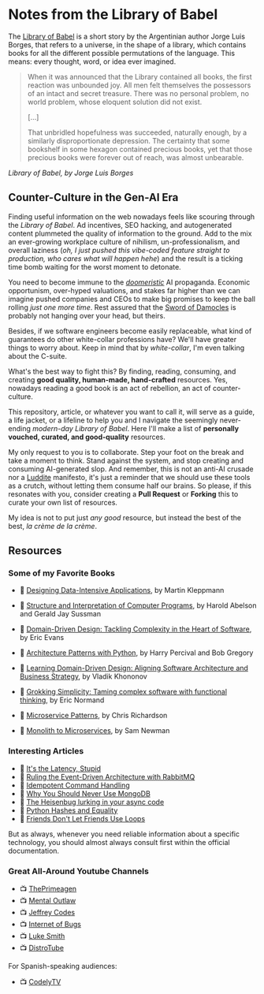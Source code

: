 # Notes from the Library of Babel

The [Library of Babel](https://sites.evergreen.edu/politicalshakespeares/wp-content/uploads/sites/226/2015/12/Borges-The-Library-of-Babel.pdf) is a short story by the Argentinian author Jorge Luis Borges, that refers to a universe, in the shape of a library, which contains books for all the different possible permutations of the language. This means: every thought, word, or idea ever imagined.

> When it was announced that the Library contained all books, the first
> reaction was unbounded joy. All men felt themselves the possessors of an
> intact and secret treasure. There was no personal problem, no world problem,
> whose eloquent solution did not exist.
>
> [...]
>
> That unbridled hopefulness was succeeded, naturally enough, by a
> similarly disproportionate depression. The certainty that some bookshelf in
> some hexagon contained precious books, yet that those precious books
> were forever out of reach, was almost unbearable.

_Library of Babel, by Jorge Luis Borges_

## Counter-Culture in the Gen-AI Era

Finding useful information on the web nowadays feels like scouring through the _Library of Babel_.
Ad incentives, SEO hacking, and autogenerated content plummeted the quality of information to the ground.
Add to the mix an ever-growing workplace culture of nihilism, un-professionalism, and overall laziness (_oh, I just pushed this vibe-coded feature straight to production, who cares what will happen hehe_) and the result is a ticking time bomb waiting for the worst moment to detonate.

You need to become immune to the [_doomeristic_](https://en.wikipedia.org/wiki/Doomer) AI propaganda. Economic opportunism, over-hyped valuations, and stakes far higher than we can imagine pushed companies and CEOs to make big promises to keep the ball rolling _just one more time_. Rest assured that the [Sword of Damocles](https://en.wikipedia.org/wiki/Damocles) is probably not hanging over your head, but theirs.

Besides, if we software engineers become easily replaceable, what kind of guarantees do other white-collar professions have? We'll have greater things to worry about. Keep in mind that by _white-collar_, I'm even talking about the C-suite.

What's the best way to fight this? By finding, reading, consuming, and creating **good quality, human-made, hand-crafted** resources. Yes, nowadays reading a good book is an act of rebellion, an act of counter-culture.

This repository, article, or whatever you want to call it, will serve as a guide, a life jacket, or a lifeline to help you and I navigate the seemingly never-ending _modern-day Library of Babel_. Here I'll make a list of **personally vouched, curated, and good-quality** resources.

My only request to you is to collaborate. Step your foot on the break and take a moment to think. Stand against the system, and stop creating and consuming AI-generated slop. And remember, this is not an anti-AI crusade nor a [Luddite](https://en.wikipedia.org/wiki/Luddite) manifesto, it's just a reminder that we should use these tools as a crutch, without letting them consume half our brains. So please, if this resonates with you, consider creating a **Pull Request** or **Forking** this to curate your own list of resources.

My idea is not to put just _any good_ resource, but instead the best of the best, _la crème de la crème_.

## Resources

### Some of my Favorite Books

- 📘 [Designing Data-Intensive Applications](https://www.goodreads.com/book/show/23463279-designing-data-intensive-applications), by Martin Kleppmann

- 📘 [Structure and Interpretation of Computer Programs](https://www.goodreads.com/book/show/43713.Structure_and_Interpretation_of_Computer_Programs), by Harold Abelson and Gerald Jay Sussman

- 📘 [Domain-Driven Design: Tackling Complexity in the Heart of Software](https://www.goodreads.com/book/show/179133.Domain_Driven_Design), by Eric Evans

- 📘 [Architecture Patterns with Python](https://www.goodreads.com/book/show/50083115-architecture-patterns-with-python), by Harry Percival and Bob Gregory

- 📘 [Learning Domain-Driven Design: Aligning Software Architecture and Business Strategy](https://www.goodreads.com/book/show/57573212-learning-domain-driven-design), by Vladik Khononov

- 📘 [Grokking Simplicity: Taming complex software with functional thinking](https://www.goodreads.com/book/show/52257623-grokking-simplicity), by Eric Normand

- 📘 [Microservice Patterns](https://www.goodreads.com/book/show/34372564-microservice-patterns), by Chris Richardson

- 📘 [Monolith to Microservices](https://www.goodreads.com/book/show/44144499-monolith-to-microservices), by Sam Newman

### Interesting Articles

- 📝 [It's the Latency, Stupid](http://www.stuartcheshire.org/rants/latency.html)
- 📝 [Ruling the Event-Driven Architecture with RabbitMQ](https://medium.com/@jordan-temim/ruling-the-event-driven-architecture-with-rabbitmq-534798bdf17e)
- 📝 [Idempotent Command Handling](https://event-driven.io/en/idempotent_command_handling/)
- 📝 [Why You Should Never Use MongoDB](http://www.sarahmei.com/blog/2013/11/11/why-you-should-never-use-mongodb/)
- 📝 [The Heisenbug lurking in your async code](https://textual.textualize.io/blog/2023/02/11/the-heisenbug-lurking-in-your-async-code/)
- 📝 [Python Hashes and Equality](https://hynek.me/articles/hashes-and-equality/)
- 📝 [Friends Don't Let Friends Use Loops](https://bonesmoses.org/2014/friends-dont-let-friends-use-loops/)

But as always, whenever you need reliable information about a specific technology, you should almost always consult first within the official documentation.

### Great All-Around Youtube Channels

- 📺 [ThePrimeagen](https://www.youtube.com/@ThePrimeagen)
- 📺 [Mental Outlaw](https://www.youtube.com/@MentalOutlaw)
- 📺 [Jeffrey Codes](https://www.youtube.com/@jeffrey_codes)
- 📺 [Internet of Bugs](https://www.youtube.com/@InternetOfBugs)
- 📺 [Luke Smith](https://www.youtube.com/@LukeSmithxyz)
- 📺 [DistroTube](https://www.youtube.com/@DistroTube)

For Spanish-speaking audiences:

- 📺 [CodelyTV](https://www.youtube.com/@CodelyTV)
